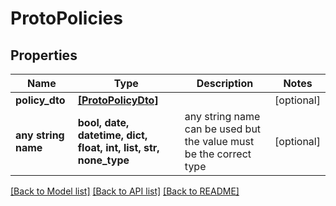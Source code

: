 # ProtoPolicies


## Properties
Name | Type | Description | Notes
------------ | ------------- | ------------- | -------------
**policy_dto** | [**[ProtoPolicyDto]**](ProtoPolicyDto.md) |  | [optional] 
**any string name** | **bool, date, datetime, dict, float, int, list, str, none_type** | any string name can be used but the value must be the correct type | [optional]

[[Back to Model list]](../README.md#documentation-for-models) [[Back to API list]](../README.md#documentation-for-api-endpoints) [[Back to README]](../README.md)


